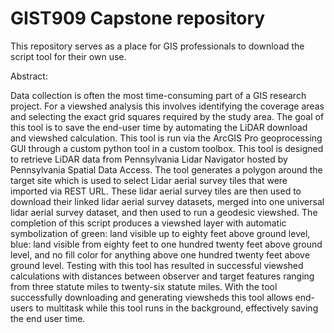 # GIST909 Capstone repository

This repository serves as a place for GIS professionals to download the script tool for their own use.

Abstract:

Data collection is often the most time-consuming part of a GIS research project. For a
viewshed analysis this involves identifying the coverage areas and selecting the exact grid
squares required by the study area. The goal of this tool is to save the end-user time by
automating the LiDAR download and viewshed calculation. This tool is run via the ArcGIS
Pro geoprocessing GUI through a custom python tool in a custom toolbox. This tool is
designed to retrieve LiDAR data from Pennsylvania Lidar Navigator hosted by Pennsylvania
Spatial Data Access. The tool generates a polygon around the target site which is used to
select Lidar aerial survey tiles that were imported via REST URL. These lidar aerial survey
tiles are then used to download their linked lidar aerial survey datasets, merged into one
universal lidar aerial survey dataset, and then used to run a geodesic viewshed. The
completion of this script produces a viewshed layer with automatic symbolization of green:
land visible up to eighty feet above ground level, blue: land visible from eighty feet to one
hundred twenty feet above ground level, and no fill color for anything above one hundred
twenty feet above ground level. Testing with this tool has resulted in successful viewshed
calculations with distances between observer and target features ranging from three statute
miles to twenty-six statute miles. With the tool successfully downloading and generating
viewsheds this tool allows end-users to multitask while this tool runs in the background,
effectively saving the end user time.
